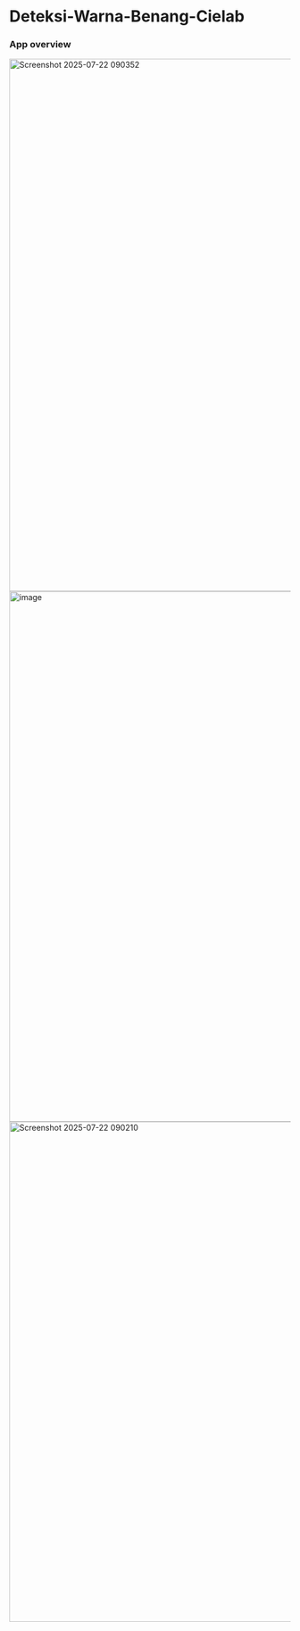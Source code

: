 # Deteksi-Warna-Benang-Cielab

### App overview
<img width="1919" height="954" alt="Screenshot 2025-07-22 090352" src="https://github.com/user-attachments/assets/d48771a3-5aca-4808-ba9a-16c2ab9cc1a6" />
<img width="1919" height="950" alt="image" src="https://github.com/user-attachments/assets/f1c71622-0012-4f75-972f-109ad9bf27e5" />
<img width="1916" height="896" alt="Screenshot 2025-07-22 090210" src="https://github.com/user-attachments/assets/d15e4b0e-a20f-4737-b42b-16ba67e23758" />
